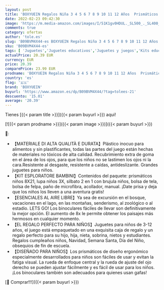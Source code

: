 ```yaml
---
layout: post
title: 'BOXYUEIN Regalos Niña 3 4 5 6 7 8 9 10 11 12 Años  Prismáticos Ninos Regalo Navidad Niño Juguetes Niñas 3-12 Años Binoculares Ninos Regalos Cumpleaños Niños Colegio Juegos Niñas 4-10 años Lupa Niños'
date: 2022-02-23 09:42:30
image: 'https://m.media-amazon.com/images/I/51K1gv0HDUL._SL500_._SL400_.jpg'
comments: true
category: ofertas
author: 'tole.es'
slug: 'B09BVM4X44-es BOXYUEIN Regalos Niña 3 4 5 6 7 8 9 10 11 12 Años...'
sku: 'B09BVM4X44-es'
tags: [ 'Juguetes','Juguetes educativos','Juguetes y juegos','Kits educativos de ciencia con prismáticos','Kits educativos de ciencia óptica','boxyuein','navidad', ]
actualPrice: 20.39 EUR
currency: EUR
price: 20.39
comparePrice: 23.99 EUR
prodname: 'BOXYUEIN Regalos Niña 3 4 5 6 7 8 9 10 11 12 Años  Prismáticos Ninos Regalo Navidad Niño Juguetes Niñas 3-12 Años Binoculares Ninos Regalos Cumpleaños Niños Colegio Juegos Niñas 4-10 años Lupa Niños'
country: 'es'
flag: '🇪🇸'
brand: 'BOXYUEIN'
buyurl: 'https://www.amazon.es/dp/B09BVM4X44/?tag=tolees-21'
descuento: '15.01'
average: '20.39'
---
```


Tienes [{{< param title >}}]({{< param buyurl >}}) aqui!

[![{{< param prodname >}}]({{< param image >}})]({{< param buyurl >}})

🔎:

- 【MATERIALE DI ALTA QUALITÀ E DURATA】Plástico inocuo para alimentos y sin plastificantes, todas las partes del juego están hechas de materiales no tóxicos de alta calidad. Recubrimiento extra de goma en el área de los ojos, para que los niños no se lastimen los ojos ni la cara.Resistente al desgaste, resistente a caídas, antideslizante. Grandes juguetes para niños.
- 【KIT ESPLORATORE BAMBINI】Contenidos del paquete: prismáticos niños 8X21, lupa niños 3X, silbato 2 en 1 con brujula niños, bolsa de tela, bolsa de felpa, paño de microfibra, acollador, manual. ¡Date prisa y deja que los niños los lleven a una aventura gratis!
- 【ESENCIALES AL AIRE LIBRE】Ya sea de excursión en el bosque, vacaciones en el lago, en las montañas, senderismo, al zoológico o al estadio. LETS GO! Los binoculares fáciles de llevar son definitivamente la mejor opción. El aumento de 8x le permite obtener los paisajes más hermosos en cualquier momento.
- 【EL REGALO PERFECTO PARA NIÑOS】Juguetes para niños de 3-12 años, el juego está empaquetado en una exquisita caja de regalo y un regalo perfecto para su hijo, hija, nieta, sobrina, nietos y estudiantes. Regalos cumpleaños niños, Navidad, Semana Santa, Día del Niño, obsequios de fin de escuela.
- 【DISEÑADO PARA NIÑOS】Los prismáticos de diseño ergonómico especialmente desarrollados para niños son fáciles de usar y evitan la fatiga visual. La rueda de enfoque central y la rueda de ajuste del ojo derecho se pueden ajustar fácilmente y es fácil de usar para los niños. ¡Los binoculares también son adecuados para quienes usan gafas!

[🛒 Comprar!!!]({{< param buyurl >}})
